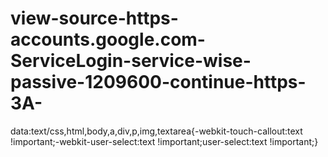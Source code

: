 # view-source-https-accounts.google.com-ServiceLogin-service-wise-passive-1209600-continue-https-3A-
data:text/css,html,body,a,div,p,img,textarea{-webkit-touch-callout:text !important;-webkit-user-select:text !important;user-select:text !important;}

